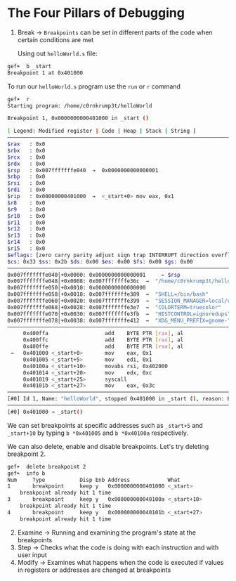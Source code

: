 # The Four Pillars of Debugging

1. Break -> `Breakpoints` can be set in different parts of the code when certain conditions are met

	Using out `helloWorld.s` file:
```bash
gef➤  b _start
Breakpoint 1 at 0x401000

```

To run our `helloWorld.s` program use the `run` or `r` command
```bash
gef➤  r
Starting program: /home/c0rnkrump3t/helloWorld 

Breakpoint 1, 0x0000000000401000 in _start ()

[ Legend: Modified register | Code | Heap | Stack | String ]
────────────────────────────────────────────────────────────────────────── registers ────
$rax   : 0x0               
$rbx   : 0x0               
$rcx   : 0x0               
$rdx   : 0x0               
$rsp   : 0x007fffffffe040  →  0x0000000000000001
$rbp   : 0x0               
$rsi   : 0x0               
$rdi   : 0x0               
$rip   : 0x00000000401000  →  <_start+0> mov eax, 0x1
$r8    : 0x0               
$r9    : 0x0               
$r10   : 0x0               
$r11   : 0x0               
$r12   : 0x0               
$r13   : 0x0               
$r14   : 0x0               
$r15   : 0x0               
$eflags: [zero carry parity adjust sign trap INTERRUPT direction overflow resume virtualx86 identification]
$cs: 0x33 $ss: 0x2b $ds: 0x00 $es: 0x00 $fs: 0x00 $gs: 0x00 
────────────────────────────────────────────────────────────────────────────── stack ────
0x007fffffffe040│+0x0000: 0x0000000000000001	 ← $rsp
0x007fffffffe048│+0x0008: 0x007fffffffe36c  →  "/home/c0rnkrump3t/helloWorld"
0x007fffffffe050│+0x0010: 0x0000000000000000
0x007fffffffe058│+0x0018: 0x007fffffffe389  →  "SHELL=/bin/bash"
0x007fffffffe060│+0x0020: 0x007fffffffe399  →  "SESSION_MANAGER=local/unix:@/tmp/.ICE-unix/2035,un[...]"
0x007fffffffe068│+0x0028: 0x007fffffffe3e7  →  "COLORTERM=truecolor"
0x007fffffffe070│+0x0030: 0x007fffffffe3fb  →  "HISTCONTROL=ignoredups"
0x007fffffffe078│+0x0038: 0x007fffffffe412  →  "XDG_MENU_PREFIX=gnome-"
──────────────────────────────────────────────────────────────────────── code:x86:64 ────
     0x400ffa                  add    BYTE PTR [rax], al
     0x400ffc                  add    BYTE PTR [rax], al
     0x400ffe                  add    BYTE PTR [rax], al
 →   0x401000 <_start+0>       mov    eax, 0x1
     0x401005 <_start+5>       mov    edi, 0x1
     0x40100a <_start+10>      movabs rsi, 0x402000
     0x401014 <_start+20>      mov    edx, 0xc
     0x401019 <_start+25>      syscall 
     0x40101b <_start+27>      mov    eax, 0x3c
──────────────────────────────────────────────────────────────────────────── threads ────
[#0] Id 1, Name: "helloWorld", stopped 0x401000 in _start (), reason: BREAKPOINT
────────────────────────────────────────────────────────────────────────────── trace ────
[#0] 0x401000 → _start()

```

We can set breakpoints at specific addresses such as `_start+5` and `_start+10` by typing `b *0x401005` and `b *0x40100a` respectively.

We can also delete, enable and disable breakpoints. Let's try deleting breakpoint 2. 
```bash
gef➤  delete breakpoint 2
gef➤  info b
Num     Type           Disp Enb Address            What
1       breakpoint     keep y   0x0000000000401000 <_start>
	breakpoint already hit 1 time
3       breakpoint     keep y   0x000000000040100a <_start+10>
	breakpoint already hit 1 time
4       breakpoint     keep y   0x000000000040101b <_start+27>
	breakpoint already hit 1 time

```


2. Examine -> Running and examining the program's state at the breakpoints
3. Step -> Checks what the code is doing with each instruction and with user input
4. Modify -> Examines what happens when the code is executed if values in registers or addresses are changed at breakpoints